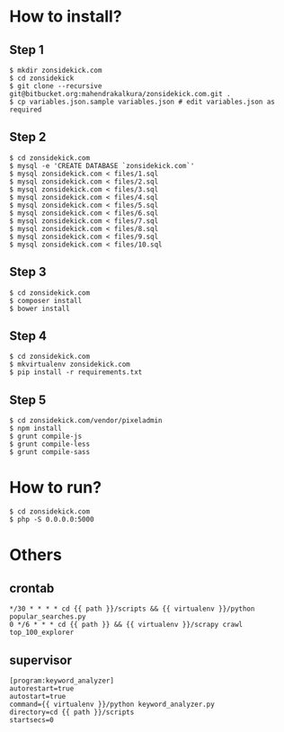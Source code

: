 How to install?
===============

Step 1
------

```
$ mkdir zonsidekick.com
$ cd zonsidekick
$ git clone --recursive git@bitbucket.org:mahendrakalkura/zonsidekick.com.git .
$ cp variables.json.sample variables.json # edit variables.json as required
```

Step 2
------

```
$ cd zonsidekick.com
$ mysql -e 'CREATE DATABASE `zonsidekick.com`'
$ mysql zonsidekick.com < files/1.sql
$ mysql zonsidekick.com < files/2.sql
$ mysql zonsidekick.com < files/3.sql
$ mysql zonsidekick.com < files/4.sql
$ mysql zonsidekick.com < files/5.sql
$ mysql zonsidekick.com < files/6.sql
$ mysql zonsidekick.com < files/7.sql
$ mysql zonsidekick.com < files/8.sql
$ mysql zonsidekick.com < files/9.sql
$ mysql zonsidekick.com < files/10.sql
```

Step 3
------

```
$ cd zonsidekick.com
$ composer install
$ bower install
```

Step 4
------

```
$ cd zonsidekick.com
$ mkvirtualenv zonsidekick.com
$ pip install -r requirements.txt
```

Step 5
------

```
$ cd zonsidekick.com/vendor/pixeladmin
$ npm install
$ grunt compile-js
$ grunt compile-less
$ grunt compile-sass
```

How to run?
===========

```
$ cd zonsidekick.com
$ php -S 0.0.0.0:5000
```

Others
======

crontab
-------

```
*/30 * * * * cd {{ path }}/scripts && {{ virtualenv }}/python popular_searches.py
0 */6 * * * cd {{ path }} && {{ virtualenv }}/scrapy crawl top_100_explorer
```

supervisor
----------

```
[program:keyword_analyzer]
autorestart=true
autostart=true
command={{ virtualenv }}/python keyword_analyzer.py
directory=cd {{ path }}/scripts
startsecs=0
```
